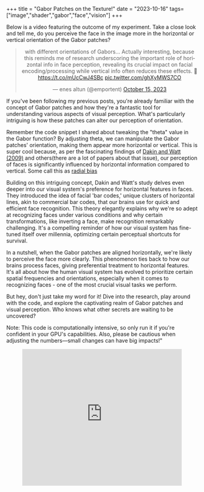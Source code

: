 +++
title = "Gabor Patches on the Texture!"
date = "2023-10-16"
tags=["image","shader","gabor","face","vision"]
+++

Below is a video featuring the outcome of my experiment. Take a close look and tell me, do you perceive the face in the image more in the horizontal or vertical orientation of the Gabor patches?


<div align="center">

<blockquote class="twitter-tweet" data-media-max-width="560"><p lang="en" dir="ltr">with different orientations of Gabors... Actually interesting, because this reminds me of research underscoring the important role of horizontal info in face perception, revealing its crucial impact on facial encoding/processing while vertical info often reduces these effects. 🙂 <a href="https://t.co/mUcCwJ4SBc">https://t.co/mUcCwJ4SBc</a> <a href="https://t.co/ghXyMWS7CO">pic.twitter.com/ghXyMWS7CO</a></p>&mdash; enes altun (@emportent) <a href="https://twitter.com/emportent/status/1713689728195690576?ref_src=twsrc%5Etfw">October 15, 2023</a></blockquote> <script async src="https://platform.twitter.com/widgets.js" charset="utf-8"></script>

</div>


If you've been following my previous posts, you're already familiar with the concept of Gabor patches and how they're a fantastic tool for understanding various aspects of visual perception. What's particularly intriguing is how these patches can alter our perception of orientation.

Remember the code snippet I shared about tweaking the "theta" value in the Gabor function? By adjusting theta, we can manipulate the Gabor patches' orientation, making them appear more horizontal or vertical. This is super cool because, as per the fascinating findings of [Dakin and Watt (2009)](https://pubmed.ncbi.nlm.nih.gov/19757911/) and others(there are a lot of papers about that issue), our perception of faces is significantly influenced by horizontal information compared to vertical. Some call this as [radial bias](https://royalsocietypublishing.org/doi/10.1098/rspb.2023.1118#:~:text=The%20radial%20bias%20may%20modulate,the%20individual%20differences%20we%20observe.)

Building on this intriguing concept, Dakin and Watt's study delves even deeper into our visual system's preference for horizontal features in faces. They introduced the idea of facial 'bar codes,' unique clusters of horizontal lines, akin to commercial bar codes, that our brains use for quick and efficient face recognition. This theory elegantly explains why we're so adept at recognizing faces under various conditions and why certain transformations, like inverting a face, make recognition remarkably challenging. It's a compelling reminder of how our visual system has fine-tuned itself over millennia, optimizing certain perceptual shortcuts for survival.

In a nutshell, when the Gabor patches are aligned horizontally, we're likely to perceive the face more clearly. This phenomenon ties back to how our brains process faces, giving preferential treatment to horizontal features. It's all about how the human visual system has evolved to prioritize certain spatial frequencies and orientations, especially when it comes to recognizing faces - one of the most crucial visual tasks we perform.

But hey, don't just take my word for it! Dive into the research, play around with the code, and explore the captivating realm of Gabor patches and visual perception. Who knows what other secrets are waiting to be uncovered?


Note: This code is computationally intensive, so only run it if you're confident in your GPU's capabilities. Also, please be cautious when adjusting the numbers—small changes can have big impacts!"
<div align="center">

<iframe width="420" height="360" frameborder="0" src="https://www.shadertoy.com/embed/Dd3fRB?gui=true&t=10&paused=true&muted=false" allowfullscreen></iframe>

</div>

